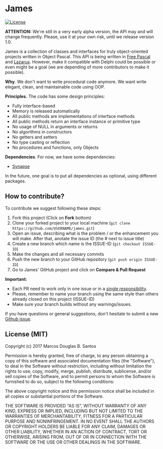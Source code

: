 # James

[![License](https://img.shields.io/badge/license-MIT-green.svg)](https://github.com/mdbs99/james/blob/master/README.md)

**ATTENTION:** We're still in a very early alpha version, the API may and will change frequently. Please, use it at your own risk, until we release version 1.0.

James is a collection of classes and interfaces for truly object-oriented projects written in Object Pascal.
This API is being written in [Free Pascal](https://freepascal.org/) and [Lazarus](http://www.lazarus-ide.org/). However, make it compatible with Delphi could be possible or even might be a goal (we are depending of more contributors to make it possible).

**Why**. We don't want to write procedural code anymore. We want write elegant, clean, and maintainable code using OOP.

**Principles.** The code has some design principles:

* Fully interface-based
* Memory is released automatically
* All public methods are implementations of interface methods
* All public methods return an interface instance or primitive type
* No usage of NULL in arguments or returns
* No algorithms in constructors
* No getters and setters
* No type casting or reflection
* No procedures and functions, only Objects

**Dependencies**. For now, we have some dependencies:

* [Synapse](http://synapse.ararat.cz/doku.php/download)

In the future, one goal is to put all dependencies as optional, using different packages.

## How to contribute?

To contribute we suggest following these steps:

1. Fork this project (Click on **Fork** bottom)
2. Clone your forked project to your local machine (`git clone
https://github.com/USERNAME/james.git`)
3. Open an issue, describing what is the problem / or the enhancement you will
make. After that, anotate the issue ID (the # next to issue title)
4. Create a new branch which name is the ISSUE-ID (`git checkout ISSUE-ID`)
5. Make the changes and all necessary commits
6. Push the new branch to your GitHub repository (`git push origin ISSUE-ID`)
7. Go to James' GitHub project and click on **Compare & Pull Request**

**Important:**
- Each PR need to work only in one issue or in a [single responsibility](https://en.wikipedia.org/wiki/Single_responsibility_principle).
- Please, remember to name your branch using the same style than others already
closed on this project (ISSUE-ID)
- Make sure your branch builds without any warnings/issues.

If you have questions or general suggestions, don't hesitate to submit
a new [Github issue](https://github.com/mdbs99/james/issues/new).

## License (MIT)

Copyright (c) 2017 Marcos Douglas B. Santos

Permission is hereby granted, free of charge, to any person obtaining a copy
of this software and associated documentation files (the "Software"), to deal
in the Software without restriction, including without limitation the rights
to use, copy, modify, merge, publish, distribute, sublicense, and/or sell
copies of the Software, and to permit persons to whom the Software is
furnished to do so, subject to the following conditions:

The above copyright notice and this permission notice shall be included in all
copies or substantial portions of the Software.

THE SOFTWARE IS PROVIDED "AS IS", WITHOUT WARRANTY OF ANY KIND, EXPRESS OR
IMPLIED, INCLUDING BUT NOT LIMITED TO THE WARRANTIES OF MERCHANTABILITY,
FITNESS FOR A PARTICULAR PURPOSE AND NONINFRINGEMENT. IN NO EVENT SHALL THE
AUTHORS OR COPYRIGHT HOLDERS BE LIABLE FOR ANY CLAIM, DAMAGES OR OTHER
LIABILITY, WHETHER IN AN ACTION OF CONTRACT, TORT OR OTHERWISE, ARISING FROM,
OUT OF OR IN CONNECTION WITH THE SOFTWARE OR THE USE OR OTHER DEALINGS IN THE
SOFTWARE.
